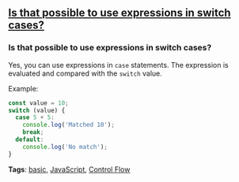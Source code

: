 ## [Is that possible to use expressions in switch cases?](#is-that-possible-to-use-expressions-in-switch-cases)

### Is that possible to use expressions in switch cases?

Yes, you can use expressions in `case` statements. The expression is evaluated and compared with the `switch` value.

Example:

```javascript
const value = 10;
switch (value) {
  case 5 + 5:
    console.log('Matched 10');
    break;
  default:
    console.log('No match');
}
```

**Tags**: [basic](./level/basic), [JavaScript](./theme/javascript), [Control Flow](./theme/control_flow)


